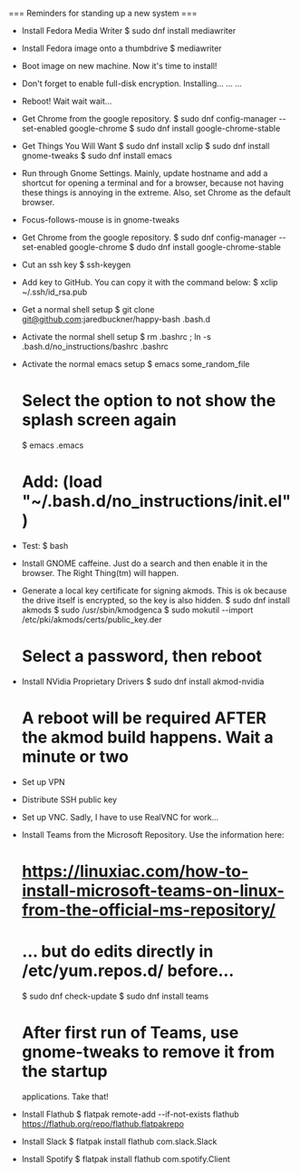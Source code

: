=== Reminders for standing up a new system ===

 * Install Fedora Media Writer
   $ sudo dnf install mediawriter

 * Install Fedora image onto a thumbdrive
   $ mediawriter
   
 * Boot image on new machine.  Now it's time to install!

 * Don't forget to enable full-disk encryption.  Installing... ... ...

 * Reboot!  Wait wait wait...

 * Get Chrome from the google repository.
   $ sudo dnf config-manager --set-enabled google-chrome
   $ sudo dnf install google-chrome-stable

 * Get Things You Will Want
   $ sudo dnf install xclip
   $ sudo dnf install gnome-tweaks
   $ sudo dnf install emacs

 * Run through Gnome Settings.  Mainly, update hostname and add a shortcut for
   opening a terminal and for a browser, because not having these things is
   annoying in the extreme.  Also, set Chrome as the default browser.

 * Focus-follows-mouse is in gnome-tweaks

 * Get Chrome from the google repository.
   $ sudo dnf config-manager --set-enabled google-chrome
   $ dudo dnf install google-chrome-stable

 * Cut an ssh key
   $ ssh-keygen

 * Add key to GitHub.  You can copy it with the command below:
   $ xclip ~/.ssh/id_rsa.pub

 * Get a normal shell setup
   $ git clone git@github.com:jaredbuckner/happy-bash .bash.d

 * Activate the normal shell setup
   $ rm .bashrc ; ln -s .bash.d/no_instructions/bashrc .bashrc

 * Activate the normal emacs setup
   $ emacs some_random_file
   # Select the option to not show the splash screen again
   $ emacs .emacs
   # Add:  (load "~/.bash.d/no_instructions/init.el")

 * Test:
   $ bash

 * Install GNOME caffeine.  Just do a search and then enable it in the browser.
   The Right Thing(tm) will happen.

 * Generate a local key certificate for signing akmods.  This is ok because the
   drive itself is encrypted, so the key is also hidden.
   $ sudo dnf install akmods
   $ sudo /usr/sbin/kmodgenca
   $ sudo mokutil --import /etc/pki/akmods/certs/public_key.der
   # Select a password, then reboot

 * Install NVidia Proprietary Drivers
   $ sudo dnf install akmod-nvidia
   # A reboot will be required AFTER the akmod build happens.  Wait a minute or two

 * Set up VPN

 * Distribute SSH public key

 * Set up VNC.  Sadly, I have to use RealVNC for work...

 * Install Teams from the Microsoft Repository.  Use the information here:
   # https://linuxiac.com/how-to-install-microsoft-teams-on-linux-from-the-official-ms-repository/
   # ... but do edits directly in /etc/yum.repos.d/ before...
   $ sudo dnf check-update
   $ sudo dnf install teams
   # After first run of Teams, use gnome-tweaks to remove it from the startup
     applications.  Take that!

 * Install Flathub
   $ flatpak remote-add --if-not-exists flathub https://flathub.org/repo/flathub.flatpakrepo

 * Install Slack
   $ flatpak install flathub com.slack.Slack

 * Install Spotify
   $ flatpak install flathub com.spotify.Client

